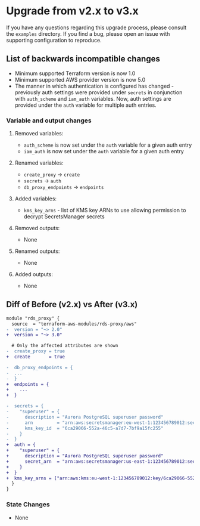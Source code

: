 # Upgrade from v2.x to v3.x

If you have any questions regarding this upgrade process, please consult the `examples` directory.
If you find a bug, please open an issue with supporting configuration to reproduce.

## List of backwards incompatible changes

- Minimum supported Terraform version is now 1.0
- Minimum supported AWS provider version is now 5.0
- The manner in which authentication is configured has changed - previously auth settings were provided under `secrets` in conjunction with `auth_scheme` and `iam_auth` variables. Now, auth settings are provided under the `auth` variable for multiple auth entries.

### Variable and output changes

1. Removed variables:

    - `auth_scheme` is now set under the `auth` variable for a given auth entry
    - `iam_auth` is now set under the `auth` variable for a given auth entry

2. Renamed variables:

    - `create_proxy` -> `create`
    - `secrets` -> `auth`
    - `db_proxy_endpoints` -> `endpoints`

3. Added variables:

    - `kms_key_arns` - list of KMS key ARNs to use allowing permission to decrypt SecretsManager secrets

4. Removed outputs:

    - None

5. Renamed outputs:

    - None

6. Added outputs:

    - None

## Diff of Before (v2.x) vs After (v3.x)

```diff
module "rds_proxy" {
  source  = "terraform-aws-modules/rds-proxy/aws"
-  version = "~> 2.0"
+  version = "~> 3.0"

  # Only the affected attributes are shown
-  create_proxy = true
+  create       = true

-  db_proxy_endpoints = {
-  ...
-  }
+  endpoints = {
+    ...
+  }

-  secrets = {
-    "superuser" = {
-      description = "Aurora PostgreSQL superuser password"
-      arn         = "arn:aws:secretsmanager:eu-west-1:123456789012:secret:superuser-6gsjLD"
-      kms_key_id  = "6ca29066-552a-46c5-a7d7-7bf9a15fc255"
-    }
-  }
+  auth = {
+    "superuser" = {
+      description = "Aurora PostgreSQL superuser password"
+      secret_arn  = "arn:aws:secretsmanager:us-east-1:123456789012:secret:superuser-6gsjLD"
+    }
+  }
+  kms_key_arns = ["arn:aws:kms:eu-west-1:123456789012:key/6ca29066-552a-46c5-a7d7-7bf9a15fc255"]
  }
}
```

### State Changes

- None
